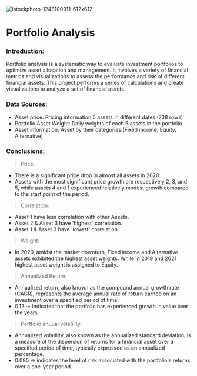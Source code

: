 ![istockphoto-1248100911-612x612](https://github.com/Negar86/Quest3-portfolio-analysis/assets/160590005/f33e9f62-171f-4026-87c0-301bbce821a8)

# Portfolio Analysis

### Introduction:
Portfolio analysis is a systematic way to evaluate investment portfolios to optimize asset allocation and management. It involves a variety of financial metrics and visualizations to assess the performance and risk of different financial assets. This project performs a series of calculations and create visualizations to analyze a set of financial assets.

### Data Sources:
- Asset price: Pricing information 5 assets in different dates.(738 rows)
- Portfolio Asset Weight: Daily weights of each 5 assets in the portfolio.
- Asset information: Asset by their categories.(Fixed income, Equity, Alternative)

### Conclusions:
> Price:
 - There is a significant price drop in almost all assets in 2020.
 - Assets with the most significant price growth are respectively 2, 3, and 5, while assets 4 and 1 experienced relatively modest growth compared to the start point of the period.
> Correlation:
 - Asset 1 have less correlation with other Assets.
 - Asset 2 & Asset 3 have 'highest' correlation.
 - Asset 1 & Asset 3 have 'lowest' correlation.
> Weight:
 - In 2020, amidst the market downturn, Fixed income and Alternative assets exhibited the highest asset weights. While in 2019 and 2021 highest asset weight is assigned to Equity. 
> Annualized Return:
 - Annualized return, also known as the compound annual growth rate (CAGR), represents the average annual rate of return earned on an investment over a specified period of time.
 - 0.12 -> indicates that the portfolio has experienced growth in value over the years.
> Portfolio anuual volatility:
 - Annualized volatility, also known as the annualized standard deviation, is a measure of the dispersion of returns for a financial asset over a specified period of time, typically expressed as an annualized percentage.
 - 0.085 -> indicates the level of risk associated with the portfolio's returns over a one-year period.
